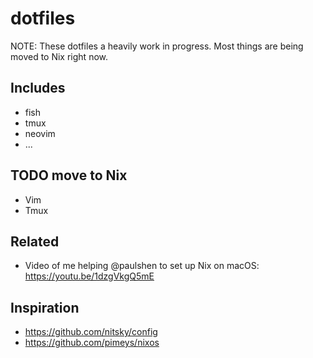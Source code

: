 # dotfiles

NOTE: These dotfiles a heavily work in progress. Most things are being moved to Nix right now.

## Includes

- fish
- tmux
- neovim
- ...

## TODO move to Nix

- Vim
- Tmux

## Related

- Video of me helping @paulshen to set up Nix on macOS: https://youtu.be/1dzgVkgQ5mE

## Inspiration

- https://github.com/nitsky/config
- https://github.com/pimeys/nixos
